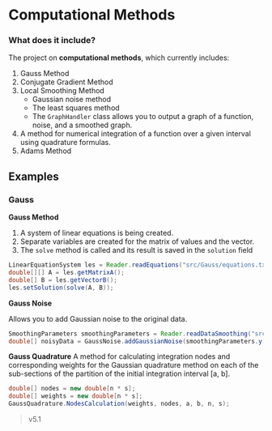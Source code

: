 # Computational Methods
### What does it include?
The project on **computational methods**, which currently includes: 
1. Gauss Method
2. Conjugate Gradient Method 
3. Local Smoothing Method
   - Gaussian noise method
   - The least squares method
   - The ```GraphHandler``` class allows you to output a graph of a function, noise, and a smoothed graph.
4. A method for numerical integration of a function over a given interval using quadrature formulas.
5. Adams Method

## Examples

### Gauss
**Gauss Method**
1. A system of linear equations is being created.
2. Separate variables are created for the matrix of values and the vector.
3. The ``` solve ``` method is called and its result is saved in the ``` solution ``` field
```java
LinearEquationSystem les = Reader.readEquations("src/Gauss/equations.txt");
double[][] A = les.getMatrixA();
double[] B = les.getVectorB();
les.setSolution(solve(A, B));
```
**Gauss Noise**

Allows you to add Gaussian noise to the original data.
```java
SmoothingParameters smoothingParameters = Reader.readDataSmoothing("src/Smoothing/input1.txt");
double[] noisyData = GaussNoise.addGaussianNoise(smoothingParameters.y, 0.0, 2);
```

**Gauss Quadrature**
A method for calculating integration nodes and corresponding weights for the Gaussian quadrature method on each of the sub-sections of the partition of the initial integration interval [a, b].
```java
double[] nodes = new double[n * s];
double[] weights = new double[n * s];
GaussQuadrature.NodesCalculation(weights, nodes, a, b, n, s);
```


> v5.1
